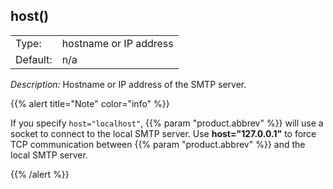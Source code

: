 ---
---
<!-- DISCLAIMER: This file is based on the syslog-ng Open Source Edition documentation https://github.com/balabit/syslog-ng-ose-guides/commit/2f4a52ee61d1ea9ad27cb4f3168b95408fddfdf2 and is used under the terms of The syslog-ng Open Source Edition Documentation License. The file has been modified by Axoflow. -->

## host()

|          |                        |
| -------- | ---------------------- |
| Type:    | hostname or IP address |
| Default: | n/a                    |

*Description:* Hostname or IP address of the SMTP server.

{{% alert title="Note" color="info" %}}

If you specify `host="localhost"`, {{% param "product.abbrev" %}} will use a socket to connect to the local SMTP server. Use **host="127.0.0.1"** to force TCP communication between {{% param "product.abbrev" %}} and the local SMTP server.

{{% /alert %}}

